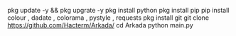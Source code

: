 pkg update -y && pkg upgrate -y
pkg install python
pkg install pip
pip install colour , dadate , colorama , pystyle , requests
pkg install git
git clone https://github.com/Hacterm/Arkada/
cd Arkadа
python main.py
